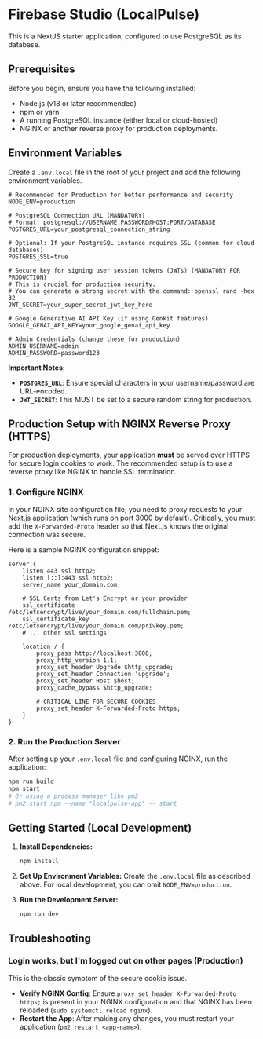 
# Firebase Studio (LocalPulse)

This is a NextJS starter application, configured to use PostgreSQL as its database.

## Prerequisites

Before you begin, ensure you have the following installed:
- Node.js (v18 or later recommended)
- npm or yarn
- A running PostgreSQL instance (either local or cloud-hosted)
- NGINX or another reverse proxy for production deployments.

## Environment Variables

Create a `.env.local` file in the root of your project and add the following environment variables.

```env
# Recommended for Production for better performance and security
NODE_ENV=production

# PostgreSQL Connection URL (MANDATORY)
# Format: postgresql://USERNAME:PASSWORD@HOST:PORT/DATABASE
POSTGRES_URL=your_postgresql_connection_string

# Optional: If your PostgreSQL instance requires SSL (common for cloud databases)
POSTGRES_SSL=true

# Secure key for signing user session tokens (JWTs) (MANDATORY FOR PRODUCTION)
# This is crucial for production security.
# You can generate a strong secret with the command: openssl rand -hex 32
JWT_SECRET=your_super_secret_jwt_key_here

# Google Generative AI API Key (if using Genkit features)
GOOGLE_GENAI_API_KEY=your_google_genai_api_key

# Admin Credentials (change these for production)
ADMIN_USERNAME=admin
ADMIN_PASSWORD=password123
```

**Important Notes:**
- **`POSTGRES_URL`**: Ensure special characters in your username/password are URL-encoded.
- **`JWT_SECRET`**: This MUST be set to a secure random string for production.

## Production Setup with NGINX Reverse Proxy (HTTPS)

For production deployments, your application **must** be served over HTTPS for secure login cookies to work. The recommended setup is to use a reverse proxy like NGINX to handle SSL termination.

### 1. Configure NGINX
In your NGINX site configuration file, you need to proxy requests to your Next.js application (which runs on port 3000 by default). Critically, you must add the `X-Forwarded-Proto` header so that Next.js knows the original connection was secure.

Here is a sample NGINX configuration snippet:

```nginx
server {
    listen 443 ssl http2;
    listen [::]:443 ssl http2;
    server_name your_domain.com;

    # SSL Certs from Let's Encrypt or your provider
    ssl_certificate /etc/letsencrypt/live/your_domain.com/fullchain.pem;
    ssl_certificate_key /etc/letsencrypt/live/your_domain.com/privkey.pem;
    # ... other ssl settings

    location / {
        proxy_pass http://localhost:3000;
        proxy_http_version 1.1;
        proxy_set_header Upgrade $http_upgrade;
        proxy_set_header Connection 'upgrade';
        proxy_set_header Host $host;
        proxy_cache_bypass $http_upgrade;
        
        # CRITICAL LINE FOR SECURE COOKIES
        proxy_set_header X-Forwarded-Proto https;
    }
}
```

### 2. Run the Production Server
After setting up your `.env.local` file and configuring NGINX, run the application:
```bash
npm run build
npm start 
# Or using a process manager like pm2
# pm2 start npm --name "localpulse-app" -- start
```

## Getting Started (Local Development)

1.  **Install Dependencies:**
    ```bash
    npm install
    ```

2.  **Set Up Environment Variables:**
    Create the `.env.local` file as described above. For local development, you can omit `NODE_ENV=production`.

3.  **Run the Development Server:**
    ```bash
    npm run dev
    ```

## Troubleshooting

### Login works, but I'm logged out on other pages (Production)
This is the classic symptom of the secure cookie issue.
- **Verify NGINX Config**: Ensure `proxy_set_header X-Forwarded-Proto https;` is present in your NGINX configuration and that NGINX has been reloaded (`sudo systemctl reload nginx`).
- **Restart the App**: After making any changes, you must restart your application (`pm2 restart <app-name>`).

